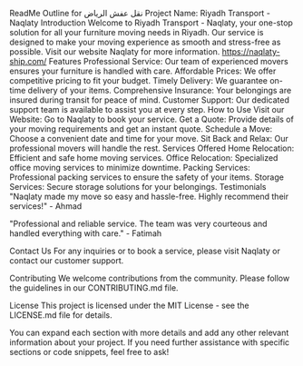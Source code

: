 ReadMe Outline for نقل عفش الرياض
Project Name: Riyadh Transport - Naqlaty
Introduction
Welcome to Riyadh Transport - Naqlaty, your one-stop solution for all your furniture moving needs in Riyadh. Our service is designed to make your moving experience as smooth and stress-free as possible. Visit our website Naqlaty for more information.
https://naqlaty-ship.com/
Features
Professional Service: Our team of experienced movers ensures your furniture is handled with care.
Affordable Prices: We offer competitive pricing to fit your budget.
Timely Delivery: We guarantee on-time delivery of your items.
Comprehensive Insurance: Your belongings are insured during transit for peace of mind.
Customer Support: Our dedicated support team is available to assist you at every step.
How to Use
Visit our Website: Go to Naqlaty to book your service.
Get a Quote: Provide details of your moving requirements and get an instant quote.
Schedule a Move: Choose a convenient date and time for your move.
Sit Back and Relax: Our professional movers will handle the rest.
Services Offered
Home Relocation: Efficient and safe home moving services.
Office Relocation: Specialized office moving services to minimize downtime.
Packing Services: Professional packing services to ensure the safety of your items.
Storage Services: Secure storage solutions for your belongings.
Testimonials
"Naqlaty made my move so easy and hassle-free. Highly recommend their services!" - Ahmad

"Professional and reliable service. The team was very courteous and handled everything with care." - Fatimah

Contact Us
For any inquiries or to book a service, please visit Naqlaty or contact our customer support.

Contributing
We welcome contributions from the community. Please follow the guidelines in our CONTRIBUTING.md file.

License
This project is licensed under the MIT License - see the LICENSE.md file for details.

You can expand each section with more details and add any other relevant information about your project. If you need further assistance with specific sections or code snippets, feel free to ask!
